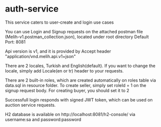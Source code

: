 # auth-service

This service caters to user-create and login use cases

You can use Login and Signup requests on the attached postman file (Melih-v1.postman_collection.json), located under root directory
Default Port: 8081

Api version is v1, and it is provided by Accept header "application/vnd.melih.api.v1+json"

There are 2 locales, Turkish and English(default). If you want to change the locale, simply add Locale(en or tr) header to your requests.

There are 2 built-in roles, which are created automatically on roles table via data.sql in resource folder. To create seller, simply set roleId = 1 on the signup request body. For creating buyer, you should set it to 2

Successfull login responds with signed JWT token, which can be used on auction service requests.

H2 database is available on http://localhost:8081/h2-console/  via username:sa and password:password
